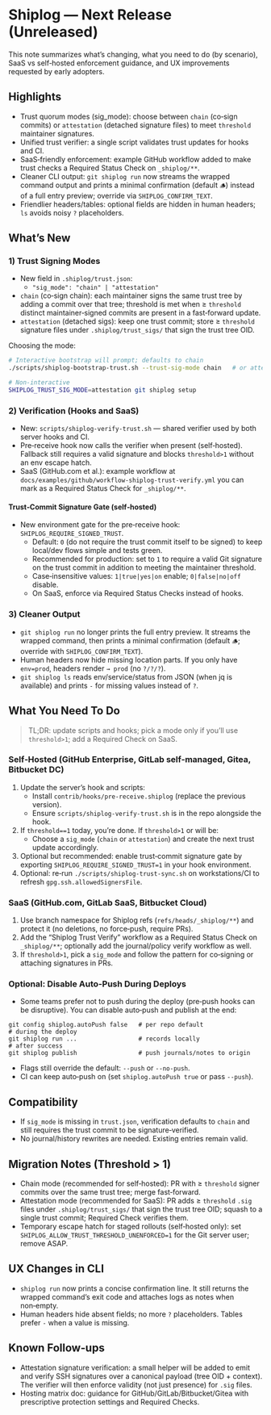 # Shiplog — Next Release (Unreleased)

This note summarizes what’s changing, what you need to do (by scenario), SaaS vs self‑hosted enforcement guidance, and UX improvements requested by early adopters.

## Highlights

- Trust quorum modes (sig_mode): choose between `chain` (co‑sign commits) or `attestation` (detached signature files) to meet `threshold` maintainer signatures.
- Unified trust verifier: a single script validates trust updates for hooks and CI.
- SaaS‑friendly enforcement: example GitHub workflow added to make trust checks a Required Status Check on `_shiplog/**`.
- Cleaner CLI output: `git shiplog run` now streams the wrapped command output and prints a minimal confirmation (default `🪵`) instead of a full entry preview; override via `SHIPLOG_CONFIRM_TEXT`.
- Friendlier headers/tables: optional fields are hidden in human headers; `ls` avoids noisy `?` placeholders.

## What’s New

### 1) Trust Signing Modes

- New field in `.shiplog/trust.json`:
  - `"sig_mode": "chain" | "attestation"`
- `chain` (co‑sign chain): each maintainer signs the same trust tree by adding a commit over that tree; threshold is met when ≥ `threshold` distinct maintainer‑signed commits are present in a fast‑forward update.
- `attestation` (detached sigs): keep one trust commit; store ≥ `threshold` signature files under `.shiplog/trust_sigs/` that sign the trust tree OID.

Choosing the mode:

```bash
# Interactive bootstrap will prompt; defaults to chain
./scripts/shiplog-bootstrap-trust.sh --trust-sig-mode chain   # or attestation

# Non-interactive
SHIPLOG_TRUST_SIG_MODE=attestation git shiplog setup
```

### 2) Verification (Hooks and SaaS)

- New: `scripts/shiplog-verify-trust.sh` — shared verifier used by both server hooks and CI.
- Pre‑receive hook now calls the verifier when present (self‑hosted). Fallback still requires a valid signature and blocks `threshold>1` without an env escape hatch.
- SaaS (GitHub.com et al.): example workflow at `docs/examples/github/workflow-shiplog-trust-verify.yml` you can mark as a Required Status Check for `_shiplog/**`.

#### Trust‑Commit Signature Gate (self‑hosted)

- New environment gate for the pre‑receive hook: `SHIPLOG_REQUIRE_SIGNED_TRUST`.
  - Default: `0` (do not require the trust commit itself to be signed) to keep local/dev flows simple and tests green.
  - Recommended for production: set to `1` to require a valid Git signature on the trust commit in addition to meeting the maintainer threshold.
  - Case‑insensitive values: `1|true|yes|on` enable; `0|false|no|off` disable.
  - On SaaS, enforce via Required Status Checks instead of hooks.

### 3) Cleaner Output

- `git shiplog run` no longer prints the full entry preview. It streams the wrapped command, then prints a minimal confirmation (default `🪵`; override with `SHIPLOG_CONFIRM_TEXT`).
- Human headers now hide missing location parts. If you only have `env=prod`, headers render `→ prod` (no `?/?/?`).
- `git shiplog ls` reads env/service/status from JSON (when jq is available) and prints `-` for missing values instead of `?`.

## What You Need To Do

> TL;DR: update scripts and hooks; pick a mode only if you’ll use `threshold>1`; add a Required Check on SaaS.

### Self‑Hosted (GitHub Enterprise, GitLab self‑managed, Gitea, Bitbucket DC)

1) Update the server’s hook and scripts:
   - Install `contrib/hooks/pre-receive.shiplog` (replace the previous version).
   - Ensure `scripts/shiplog-verify-trust.sh` is in the repo alongside the hook.
2) If `threshold==1` today, you’re done. If `threshold>1` or will be:
   - Choose a `sig_mode` (`chain` or `attestation`) and create the next trust update accordingly.
3) Optional but recommended: enable trust‑commit signature gate by exporting `SHIPLOG_REQUIRE_SIGNED_TRUST=1` in your hook environment.
3) Optional: re‑run `./scripts/shiplog-trust-sync.sh` on workstations/CI to refresh `gpg.ssh.allowedSignersFile`.

### SaaS (GitHub.com, GitLab SaaS, Bitbucket Cloud)

1) Use branch namespace for Shiplog refs (`refs/heads/_shiplog/**`) and protect it (no deletions, no force‑push, require PRs).
2) Add the “Shiplog Trust Verify” workflow as a Required Status Check on `_shiplog/**`; optionally add the journal/policy verify workflow as well.
3) If `threshold>1`, pick a `sig_mode` and follow the pattern for co‑signing or attaching signatures in PRs.

### Optional: Disable Auto‑Push During Deploys

- Some teams prefer not to push during the deploy (pre‑push hooks can be disruptive). You can disable auto‑push and publish at the end:

```
git config shiplog.autoPush false   # per repo default
# during the deploy
git shiplog run ...                 # records locally
# after success
git shiplog publish                 # push journals/notes to origin
```

- Flags still override the default: `--push` or `--no-push`.
- CI can keep auto‑push on (set `shiplog.autoPush true` or pass `--push`).

## Compatibility

- If `sig_mode` is missing in `trust.json`, verification defaults to `chain` and still requires the trust commit to be signature‑verified.
- No journal/history rewrites are needed. Existing entries remain valid.

## Migration Notes (Threshold > 1)

- Chain mode (recommended for self‑hosted): PR with ≥ `threshold` signer commits over the same trust tree; merge fast‑forward.
- Attestation mode (recommended for SaaS): PR adds ≥ `threshold` `.sig` files under `.shiplog/trust_sigs/` that sign the trust tree OID; squash to a single trust commit; Required Check verifies them.
- Temporary escape hatch for staged rollouts (self‑hosted only): set `SHIPLOG_ALLOW_TRUST_THRESHOLD_UNENFORCED=1` for the Git server user; remove ASAP.

## UX Changes in CLI

- `shiplog run` now prints a concise confirmation line. It still returns the wrapped command’s exit code and attaches logs as notes when non‑empty.
- Human headers hide absent fields; no more `?` placeholders. Tables prefer `-` when a value is missing.

## Known Follow‑ups

- Attestation signature verification: a small helper will be added to emit and verify SSH signatures over a canonical payload (tree OID + context). The verifier will then enforce validity (not just presence) for `.sig` files.
- Hosting matrix doc: guidance for GitHub/GitLab/Bitbucket/Gitea with prescriptive protection settings and Required Checks.
